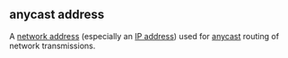 ## anycast address

<p class="c8"><span>A </span><span class="c2"><a class="c3" href="#h.v9gosdu5b7z5">network address</a></span><span>&nbsp;(especially an </span><span class="c2"><a class="c3" href="#h.a8c3q7adyz7c">IP address</a></span><span>) used for </span><span class="c2"><a class="c3" href="#h.adr8osyk2zcx">anycast</a></span><span>&nbsp;routing of network transmissions.</span></p>

